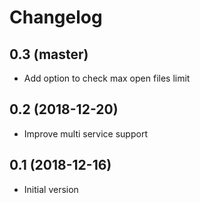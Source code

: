 Changelog
=========

0.3 (master)
------------

- Add option to check max open files limit

0.2 (2018-12-20)
----------------

- Improve multi service support

0.1 (2018-12-16)
----------------

- Initial version
